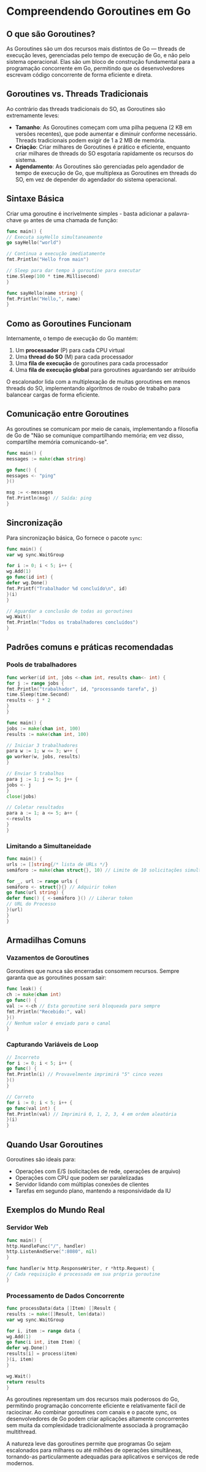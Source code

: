 # Compreendendo Goroutines em Go

## O que são Goroutines?

As Goroutines são um dos recursos mais distintos de Go — threads de execução leves, gerenciadas pelo tempo de execução de Go, e não pelo sistema operacional. Elas são um bloco de construção fundamental para a programação concorrente em Go, permitindo que os desenvolvedores escrevam código concorrente de forma eficiente e direta.

## Goroutines vs. Threads Tradicionais

Ao contrário das threads tradicionais do SO, as Goroutines são extremamente leves:

- **Tamanho**: As Goroutines começam com uma pilha pequena (2 KB em versões recentes), que pode aumentar e diminuir conforme necessário. Threads tradicionais podem exigir de 1 a 2 MB de memória.
- **Criação**: Criar milhares de Goroutines é prático e eficiente, enquanto criar milhares de threads do SO esgotaria rapidamente os recursos do sistema.
- **Agendamento**: As Goroutines são gerenciadas pelo agendador de tempo de execução de Go, que multiplexa as Goroutines em threads do SO, em vez de depender do agendador do sistema operacional.

## Sintaxe Básica

Criar uma goroutine é incrivelmente simples - basta adicionar a palavra-chave `go` antes de uma chamada de função:

```go
func main() {
// Executa sayHello simultaneamente
go sayHello("world")

// Continua a execução imediatamente
fmt.Println("Hello from main")

// Sleep para dar tempo à goroutine para executar
time.Sleep(100 * time.Millisecond)
}

func sayHello(name string) {
fmt.Println("Hello,", name)
}
```

## Como as Goroutines Funcionam

Internamente, o tempo de execução do Go mantém:

1. Um **processador** (P) para cada CPU virtual
2. Uma **thread do SO** (M) para cada processador
3. Uma **fila de execução** de goroutines para cada processador
4. Uma **fila de execução global** para goroutines aguardando ser atribuído

O escalonador lida com a multiplexação de muitas goroutines em menos threads do SO, implementando algoritmos de roubo de trabalho para balancear cargas de forma eficiente.

## Comunicação entre Goroutines

As goroutines se comunicam por meio de canais, implementando a filosofia de Go de "Não se comunique compartilhando memória; em vez disso, compartilhe memória comunicando-se".

```go
func main() {
messages := make(chan string)

go func() {
messages <- "ping"
}()

msg := <-messages
fmt.Println(msg) // Saída: ping
}
```

## Sincronização

Para sincronização básica, Go fornece o pacote `sync`:

```go
func main() {
var wg sync.WaitGroup

for i := 0; i < 5; i++ {
wg.Add(1)
go func(id int) {
defer wg.Done()
fmt.Printf("Trabalhador %d concluído\n", id)
}(i)
}

// Aguardar a conclusão de todas as goroutines
wg.Wait()
fmt.Println("Todos os trabalhadores concluídos")
}
```

## Padrões comuns e práticas recomendadas

### Pools de trabalhadores

```go
func worker(id int, jobs <-chan int, results chan<- int) {
for j := range jobs {
fmt.Println("trabalhador", id, "processando tarefa", j)
time.Sleep(time.Second)
results <- j * 2
}
}

func main() {
jobs := make(chan int, 100)
results := make(chan int, 100)

// Iniciar 3 trabalhadores
para w := 1; w <= 3; w++ {
go worker(w, jobs, results)
}

// Enviar 5 trabalhos
para j := 1; j <= 5; j++ {
jobs <- j
}
close(jobs)

// Coletar resultados
para a := 1; a <= 5; a++ {
<-results
}
}
```

### Limitando a Simultaneidade

```go
func main() {
urls := []string{/* lista de URLs */}
semáforo := make(chan struct{}, 10) // Limite de 10 solicitações simultâneas

for _, url := range urls {
semáforo <- struct{}{} // Adquirir token
go func(url string) {
defer func() { <-semáforo }() // Liberar token
// URL do Processo
}(url)
}
}
```

## Armadilhas Comuns

### Vazamentos de Goroutines

Goroutines que nunca são encerradas consomem recursos. Sempre garanta que as goroutines possam sair:

```go
func leak() {
ch := make(chan int)
go func() {
val := <-ch // Esta goroutine será bloqueada para sempre
fmt.Println("Recebido:", val)
}()
// Nenhum valor é enviado para o canal
}
```

### Capturando Variáveis ​​de Loop

```go
// Incorreto
for i := 0; i < 5; i++ {
go func() {
fmt.Println(i) // Provavelmente imprimirá "5" cinco vezes
}()
}

// Correto
for i := 0; i < 5; i++ {
go func(val int) {
fmt.Println(val) // Imprimirá 0, 1, 2, 3, 4 em ordem aleatória
}(i)
}
```

## Quando Usar Goroutines

Goroutines são ideais para:

- Operações com E/S (solicitações de rede, operações de arquivo)
- Operações com CPU que podem ser paralelizadas
- Servidor lidando com múltiplas conexões de clientes
- Tarefas em segundo plano, mantendo a responsividade da IU

## Exemplos do Mundo Real

### Servidor Web

```go
func main() {
http.HandleFunc("/", handler)
http.ListenAndServe(":8080", nil)
}

func handler(w http.ResponseWriter, r *http.Request) {
// Cada requisição é processada em sua própria goroutine
}
```

### Processamento de Dados Concorrente

```go
func processData(data []Item) []Result {
results := make([]Result, len(data))
var wg sync.WaitGroup

for i, item := range data {
wg.Add(1)
go func(i int, item Item) {
defer wg.Done()
results[i] = process(item)
}(i, item)
}

wg.Wait()
return results
}
```

As goroutines representam um dos recursos mais poderosos do Go, permitindo programação concorrente eficiente e relativamente fácil de raciocinar. Ao combinar goroutines com canais e o pacote sync, os desenvolvedores de Go podem criar aplicações altamente concorrentes sem muita da complexidade tradicionalmente associada à programação multithread.

A natureza leve das goroutines permite que programas Go sejam escalonados para milhares ou até milhões de operações simultâneas, tornando-as particularmente adequadas para aplicativos e serviços de rede modernos.
